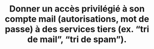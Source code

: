 ---
thematique: thematique-kW-FytF1BDPDcjYzpVQvr
definitions:
- definition-CY8uQBE0xgumaqxMmUSSI
goodPractices:
- Ne pas se connecter dans les services tiers de type “tri de mail”, “tri de spam”,
  garder l’accès à sa boîte mail confidentiel.
risks:
- Donner et maintenir un accès privilégié à un service tiers qui peut être vulnérable
  et compromis
- et se faire voler le cas échéant des données personnelles importantes.
title: Donner un accès privilégié à son compte mail (autorisations, mot de passe)
  à des services tiers (ex. “tri de mail”, “tri de spam”).
uuid: vulnerability-jhZ3kWPpRiWmFrbk6kucT
visibleInCms: true
---